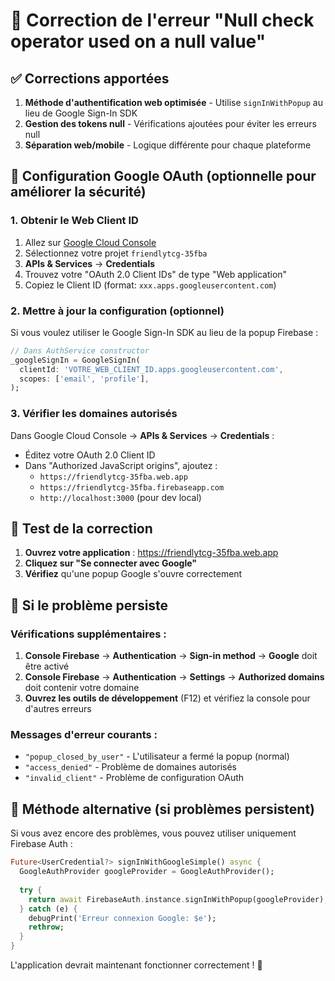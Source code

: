 # 🔧 Correction de l'erreur "Null check operator used on a null value"

## ✅ Corrections apportées

1. **Méthode d'authentification web optimisée** - Utilise `signInWithPopup` au lieu de Google Sign-In SDK
2. **Gestion des tokens null** - Vérifications ajoutées pour éviter les erreurs null
3. **Séparation web/mobile** - Logique différente pour chaque plateforme

## 🔧 Configuration Google OAuth (optionnelle pour améliorer la sécurité)

### 1. Obtenir le Web Client ID

1. Allez sur [Google Cloud Console](https://console.cloud.google.com/)
2. Sélectionnez votre projet `friendlytcg-35fba`
3. **APIs & Services** → **Credentials**
4. Trouvez votre "OAuth 2.0 Client IDs" de type "Web application"
5. Copiez le Client ID (format: `xxx.apps.googleusercontent.com`)

### 2. Mettre à jour la configuration (optionnel)

Si vous voulez utiliser le Google Sign-In SDK au lieu de la popup Firebase :

```dart
// Dans AuthService constructor
_googleSignIn = GoogleSignIn(
  clientId: 'VOTRE_WEB_CLIENT_ID.apps.googleusercontent.com',
  scopes: ['email', 'profile'],
);
```

### 3. Vérifier les domaines autorisés

Dans Google Cloud Console → **APIs & Services** → **Credentials** :
- Éditez votre OAuth 2.0 Client ID
- Dans "Authorized JavaScript origins", ajoutez :
  - `https://friendlytcg-35fba.web.app`
  - `https://friendlytcg-35fba.firebaseapp.com`
  - `http://localhost:3000` (pour dev local)

## 🧪 Test de la correction

1. **Ouvrez votre application** : https://friendlytcg-35fba.web.app
2. **Cliquez sur "Se connecter avec Google"**
3. **Vérifiez** qu'une popup Google s'ouvre correctement

## 🐛 Si le problème persiste

### Vérifications supplémentaires :

1. **Console Firebase** → **Authentication** → **Sign-in method** → **Google** doit être activé
2. **Console Firebase** → **Authentication** → **Settings** → **Authorized domains** doit contenir votre domaine
3. **Ouvrez les outils de développement** (F12) et vérifiez la console pour d'autres erreurs

### Messages d'erreur courants :

- `"popup_closed_by_user"` - L'utilisateur a fermé la popup (normal)
- `"access_denied"` - Problème de domaines autorisés
- `"invalid_client"` - Problème de configuration OAuth

## 🔄 Méthode alternative (si problèmes persistent)

Si vous avez encore des problèmes, vous pouvez utiliser uniquement Firebase Auth :

```dart
Future<UserCredential?> signInWithGoogleSimple() async {
  GoogleAuthProvider googleProvider = GoogleAuthProvider();
  
  try {
    return await FirebaseAuth.instance.signInWithPopup(googleProvider);
  } catch (e) {
    debugPrint('Erreur connexion Google: $e');
    rethrow;
  }
}
```

L'application devrait maintenant fonctionner correctement ! 🎉
